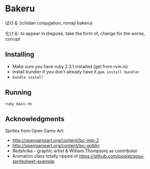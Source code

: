 # Bakeru
ばける (ichidan conjugation, romaji bakeru)

  化ける: to appear in disguise, take the form of, change for the worse, corrupt

## Installing
- Make sure you have ruby 2.3.1 installed (get from rvm.io)
- Install bundler if you don't already have it `gem install bundler`
- `bundle install`

## Running
```
ruby main.rb
```

## Acknowledgments
 Sprites from Open Game Art:
 - http://opengameart.org/content/lpc-imp-2
 - http://opengameart.org/content/lpc-goblin
 - Redshrike - graphic artist & William.Thompsonj as contributor
 - Animation class totally ripped of https://github.com/pogist/gosu-spritesheet-example
